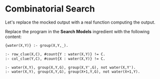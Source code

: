 # Combinatorial Search

Let's replace the mocked output with a real function computing the output.

Replace the program in the **Search Models** ingredient with the following content:
```asp
{water(X,Y)} :- group(X,Y,_).

:- row_clue(X,C), #count{Y : water(X,Y)} != C.
:- col_clue(Y,C), #count{X : water(X,Y)} != C.

:- water(X,Y), group(X,Y,G), group(X,Y',G), not water(X,Y').
:- water(X,Y), group(X,Y,G), group(X+1,Y,G), not water(X+1,Y).
```
